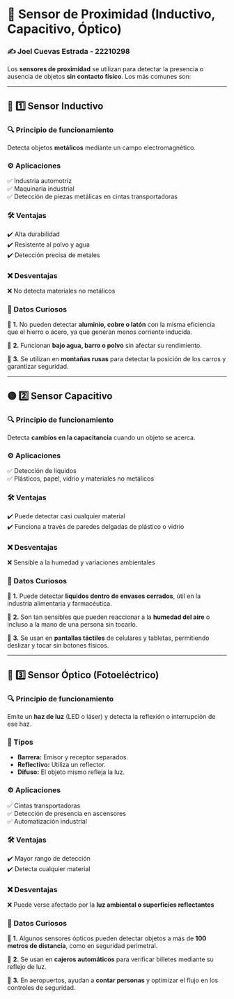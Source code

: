# 📡 Sensor de Proximidad (Inductivo, Capacitivo, Óptico)
### ✍️ Joel Cuevas Estrada - 22210298

Los **sensores de proximidad** se utilizan para detectar la presencia o ausencia de objetos **sin contacto físico**. Los más comunes son:

---

## 🔵 1️⃣ Sensor Inductivo  
### 🔍 Principio de funcionamiento  
Detecta objetos **metálicos** mediante un campo electromagnético.

### ⚙️ Aplicaciones  
✅ Industria automotriz  
✅ Maquinaria industrial  
✅ Detección de piezas metálicas en cintas transportadoras  

### 🛠️ Ventajas  
✔️ Alta durabilidad  
✔️ Resistente al polvo y agua  
✔️ Detección precisa de metales  

### ❌ Desventajas  
❌ No detecta materiales no metálicos  

### 🎯 Datos Curiosos  
📌 **1.** No pueden detectar **aluminio, cobre o latón** con la misma eficiencia que el hierro o acero, ya que generan menos corriente inducida.  

📌 **2.** Funcionan **bajo agua, barro o polvo** sin afectar su rendimiento.  

📌 **3.** Se utilizan en **montañas rusas** para detectar la posición de los carros y garantizar seguridad.  

---

## 🟡 2️⃣ Sensor Capacitivo  
### 🔍 Principio de funcionamiento  
Detecta **cambios en la capacitancia** cuando un objeto se acerca.  

### ⚙️ Aplicaciones  
✅ Detección de líquidos  
✅ Plásticos, papel, vidrio y materiales no metálicos  

### 🛠️ Ventajas  
✔️ Puede detectar casi cualquier material  
✔️ Funciona a través de paredes delgadas de plástico o vidrio  

### ❌ Desventajas  
❌ Sensible a la humedad y variaciones ambientales  

### 🎯 Datos Curiosos  
📌 **1.** Puede detectar **líquidos dentro de envases cerrados**, útil en la industria alimentaria y farmacéutica.  

📌 **2.** Son tan sensibles que pueden reaccionar a la **humedad del aire** o incluso a la mano de una persona sin tocarlo.  

📌 **3.** Se usan en **pantallas táctiles** de celulares y tabletas, permitiendo deslizar y tocar sin botones físicos.  

---

## 🔴 3️⃣ Sensor Óptico (Fotoeléctrico)  
### 🔍 Principio de funcionamiento  
Emite un **haz de luz** (LED o láser) y detecta la reflexión o interrupción de ese haz.  

### 🔹 Tipos  
- **Barrera:** Emisor y receptor separados.  
- **Reflectivo:** Utiliza un reflector.  
- **Difuso:** El objeto mismo refleja la luz.  

### ⚙️ Aplicaciones  
✅ Cintas transportadoras  
✅ Detección de presencia en ascensores  
✅ Automatización industrial  

### 🛠️ Ventajas  
✔️ Mayor rango de detección  
✔️ Detecta cualquier material  

### ❌ Desventajas  
❌ Puede verse afectado por la **luz ambiental o superficies reflectantes**  

### 🎯 Datos Curiosos  
📌 **1.** Algunos sensores ópticos pueden detectar objetos a más de **100 metros de distancia**, como en seguridad perimetral.  

📌 **2.** Se usan en **cajeros automáticos** para verificar billetes mediante su reflejo de luz.  

📌 **3.** En aeropuertos, ayudan a **contar personas** y optimizar el flujo en los controles de seguridad.  
